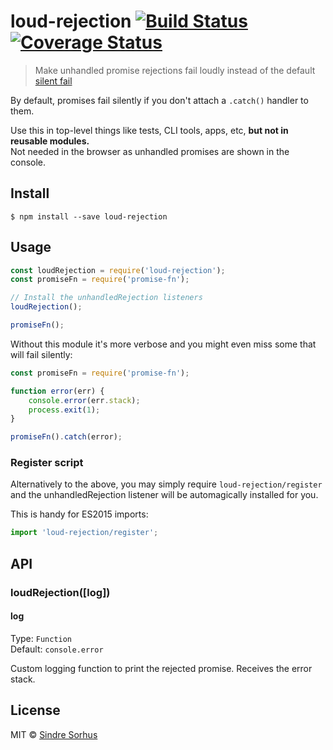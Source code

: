 # loud-rejection [![Build Status](https://travis-ci.org/sindresorhus/loud-rejection.svg?branch=master)](https://travis-ci.org/sindresorhus/loud-rejection) [![Coverage Status](https://coveralls.io/repos/github/sindresorhus/loud-rejection/badge.svg?branch=master)](https://coveralls.io/github/sindresorhus/loud-rejection?branch=master)

> Make unhandled promise rejections fail loudly instead of the default [silent fail](https://gist.github.com/benjamingr/0237932cee84712951a2)

By default, promises fail silently if you don't attach a `.catch()` handler to them.

Use this in top-level things like tests, CLI tools, apps, etc, **but not in reusable modules.**<br>
Not needed in the browser as unhandled promises are shown in the console.


## Install

```
$ npm install --save loud-rejection
```


## Usage

```js
const loudRejection = require('loud-rejection');
const promiseFn = require('promise-fn');

// Install the unhandledRejection listeners
loudRejection();

promiseFn();
```

Without this module it's more verbose and you might even miss some that will fail silently:

```js
const promiseFn = require('promise-fn');

function error(err) {
	console.error(err.stack);
	process.exit(1);
}

promiseFn().catch(error);
```

### Register script

Alternatively to the above, you may simply require `loud-rejection/register` and the unhandledRejection listener will be automagically installed for you.

This is handy for ES2015 imports:

```js
import 'loud-rejection/register';
```


## API

### loudRejection([log])

#### log

Type: `Function`<br>
Default: `console.error`

Custom logging function to print the rejected promise. Receives the error stack.


## License

MIT © [Sindre Sorhus](https://sindresorhus.com)
